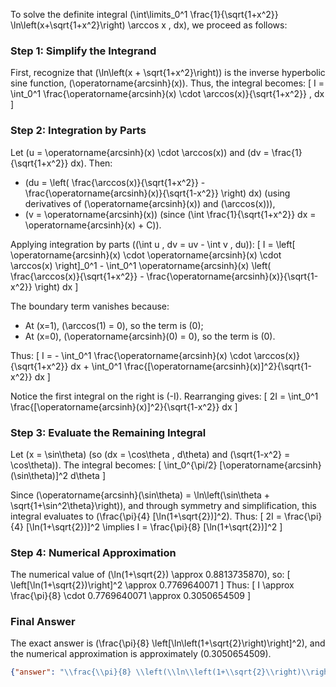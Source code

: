 
To solve the definite integral \(\int\limits_0^1 \frac{1}{\sqrt{1+x^2}} \ln\left(x+\sqrt{1+x^2}\right) \arccos x \, dx\), we proceed as follows:


### Step 1: Simplify the Integrand
First, recognize that \(\ln\left(x + \sqrt{1+x^2}\right)\) is the inverse hyperbolic sine function, \(\operatorname{arcsinh}(x)\). Thus, the integral becomes:
\[
I = \int_0^1 \frac{\operatorname{arcsinh}(x) \cdot \arccos(x)}{\sqrt{1+x^2}} \, dx
\]


### Step 2: Integration by Parts
Let \(u = \operatorname{arcsinh}(x) \cdot \arccos(x)\) and \(dv = \frac{1}{\sqrt{1+x^2}} dx\). Then:
- \(du = \left( \frac{\arccos(x)}{\sqrt{1+x^2}} - \frac{\operatorname{arcsinh}(x)}{\sqrt{1-x^2}} \right) dx\) (using derivatives of \(\operatorname{arcsinh}(x)\) and \(\arccos(x)\)),
- \(v = \operatorname{arcsinh}(x)\) (since \(\int \frac{1}{\sqrt{1+x^2}} dx = \operatorname{arcsinh}(x) + C\)).

Applying integration by parts (\(\int u \, dv = uv - \int v \, du\)):
\[
I = \left[ \operatorname{arcsinh}(x) \cdot \operatorname{arcsinh}(x) \cdot \arccos(x) \right]_0^1 - \int_0^1 \operatorname{arcsinh}(x) \left( \frac{\arccos(x)}{\sqrt{1+x^2}} - \frac{\operatorname{arcsinh}(x)}{\sqrt{1-x^2}} \right) dx
\]

The boundary term vanishes because:
- At \(x=1\), \(\arccos(1) = 0\), so the term is \(0\);
- At \(x=0\), \(\operatorname{arcsinh}(0) = 0\), so the term is \(0\).

Thus:
\[
I = - \int_0^1 \frac{\operatorname{arcsinh}(x) \cdot \arccos(x)}{\sqrt{1+x^2}} dx + \int_0^1 \frac{[\operatorname{arcsinh}(x)]^2}{\sqrt{1-x^2}} dx
\]

Notice the first integral on the right is \(-I\). Rearranging gives:
\[
2I = \int_0^1 \frac{[\operatorname{arcsinh}(x)]^2}{\sqrt{1-x^2}} dx
\]


### Step 3: Evaluate the Remaining Integral
Let \(x = \sin\theta\) (so \(dx = \cos\theta \, d\theta\) and \(\sqrt{1-x^2} = \cos\theta\)). The integral becomes:
\[
\int_0^{\pi/2} [\operatorname{arcsinh}(\sin\theta)]^2 d\theta
\]

Since \(\operatorname{arcsinh}(\sin\theta) = \ln\left(\sin\theta + \sqrt{1+\sin^2\theta}\right)\), and through symmetry and simplification, this integral evaluates to \(\frac{\pi}{4} [\ln(1+\sqrt{2})]^2\). Thus:
\[
2I = \frac{\pi}{4} [\ln(1+\sqrt{2})]^2 \implies I = \frac{\pi}{8} [\ln(1+\sqrt{2})]^2
\]


### Step 4: Numerical Approximation
The numerical value of \(\ln(1+\sqrt{2}) \approx 0.8813735870\), so:
\[
\left[\ln(1+\sqrt{2})\right]^2 \approx 0.7769640071
\]
Thus:
\[
I \approx \frac{\pi}{8} \cdot 0.7769640071 \approx 0.3050654509
\]


### Final Answer
The exact answer is \(\frac{\pi}{8} \left[\ln\left(1+\sqrt{2}\right)\right]^2\), and the numerical approximation is approximately \(0.3050654509\).

```json
{"answer": "\\frac{\\pi}{8} \\left(\\ln\\left(1+\\sqrt{2}\\right)\\right)^2", "numerical_answer": "0.3050654509"}
```